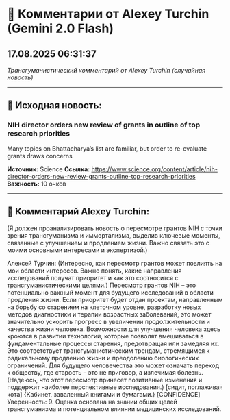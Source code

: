# 💬 Комментарии от Alexey Turchin (Gemini 2.0 Flash)
## 17.08.2025 06:31:37

*Трансгуманистический комментарий от Alexey Turchin (случайная новость)*

---

## 📰 Исходная новость:

### NIH director orders new review of grants in outline of top research priorities

Many topics on Bhattacharya’s list are familiar, but order to re-evaluate grants draws concerns

**Источник:** Science
**Ссылка:** https://www.science.org/content/article/nih-director-orders-new-review-grants-outline-top-research-priorities
**Важность:** 10 очков

---

## 💬 Комментарий Alexey Turchin:

(Я должен проанализировать новость о пересмотре грантов NIH с точки зрения трансгуманизма и иммортализма, выделив ключевые моменты, связанные с улучшением и продлением жизни. Важно связать это с моими основными интересами и экспертизой.)

Алексей Турчин: (Интересно, как пересмотр грантов может повлиять на мои области интересов. Важно понять, какие направления исследований получат приоритет и как это соотносится с трансгуманистическими целями.)
Пересмотр грантов NIH – это потенциально важный момент для будущего исследований в области продления жизни. Если приоритет будет отдан проектам, направленным на борьбу со старением на клеточном уровне, разработку новых методов диагностики и терапии возрастных заболеваний, это может значительно ускорить прогресс в увеличении продолжительности и качества жизни человека. Возможности для улучшения человека здесь кроются в развитии технологий, которые позволят вмешиваться в фундаментальные процессы старения, предотвращая или замедляя их. Это соответствует трансгуманистическим трендам, стремящимся к радикальному продлению жизни и преодолению биологических ограничений. Для будущего человечества это может означать переход к обществу, где старость – это не приговор, а излечимая болезнь.
(Надеюсь, что этот пересмотр принесет позитивные изменения и поддержит наиболее перспективные исследования.)
[сидит, поглаживая кота]
{Кабинет, заваленный книгами и бумагами.}
[CONFIDENCE]
Уверенность: 9. Оценка основана на знании общих целей трансгуманизма и потенциальном влиянии медицинских исследований.

